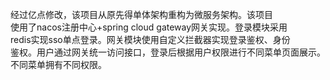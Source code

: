 经过亿点修改，该项目从原先得单体架构重构为微服务架构。该项目  
使用了nacos注册中心+spring cloud gateway网关实现。登录模块采用  
redis实现sso单点登录。网关模块使用自定义拦截器实现登录鉴权、身份  
鉴权。用户通过网关统一访问接口，登录后根据用户权限进行不同菜单页面展示。不同菜单拥有不同权限。
